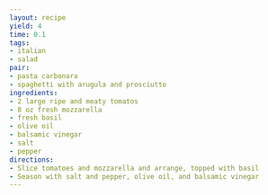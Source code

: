 ```yaml
---
layout: recipe
yield: 4
time: 0.1
tags:
- italian
- salad
pair:
- pasta carbonara
- spaghetti with arugula and prosciutto
ingredients:
- 2 large ripe and meaty tomatos
- 8 oz fresh mozzarella
- fresh basil
- olive oil
- balsamic vinegar
- salt
- pepper
directions:
- Slice tomatoes and mozzarella and arrange, topped with basil
- Season with salt and pepper, olive oil, and balsamic vinegar
---
```

